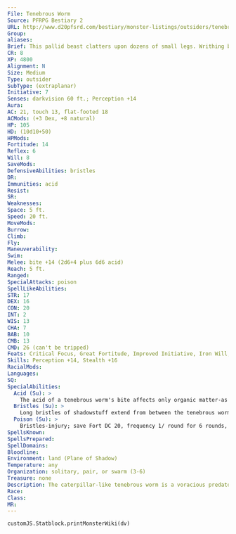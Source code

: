 ```yaml
---
File: Tenebrous Worm
Source: PFRPG Bestiary 2
URL: http://www.d20pfsrd.com/bestiary/monster-listings/outsiders/tenebrous-worm
Group: 
aliases: 
Brief: This pallid beast clatters upon dozens of small legs. Writhing bristles twitch on its back, and its shadow seems strangely mobile.
CR: 8
XP: 4800
Alignment: N
Size: Medium
Type: outsider
SubType: (extraplanar)
Initiative: 7
Senses: darkvision 60 ft.; Perception +14
Aura: 
AC: 21, touch 13, flat-footed 18
ACMods: (+3 Dex, +8 natural)
HP: 105
HD: (10d10+50)
HPMods: 
Fortitude: 14
Reflex: 6
Will: 8
SaveMods: 
DefensiveAbilities: bristles
DR: 
Immunities: acid
Resist: 
SR: 
Weaknesses: 
Space: 5 ft.
Speed: 20 ft.
MoveMods: 
Burrow: 
Climb: 
Fly: 
Maneuverability: 
Swim: 
Melee: bite +14 (2d6+4 plus 6d6 acid)
Reach: 5 ft.
Ranged: 
SpecialAttacks: poison
SpellLikeAbilities: 
STR: 17
DEX: 16
CON: 20
INT: 2
WIS: 13
CHA: 7
BAB: 10
CMB: 13
CMD: 26 (can't be tripped)
Feats: Critical Focus, Great Fortitude, Improved Initiative, Iron Will, Weapon Focus (bite)
Skills: Perception +14, Stealth +16
RacialMods: 
Languages: 
SQ: 
SpecialAbilities:
  Acid (Su): >
    The acid of a tenebrous worm's bite affects only organic matter-as it dissolves creatures, it converts their flesh to shadow that swiftly fades away, leaving raw, jagged wounds behind. In dim light, acid damage dealt by a tenebrous worm's bite increases to 8d6 points of damage, while in darkness or bright light, the acid damage is reduced to 4d6.
  Bristles (Su): >
    Long bristles of shadowstuff extend from between the tenebrous worm's armor plates. These bristles react swiftly to attacks, stabbing at any creature that attempts to harm the worm. Each time a creature attacks a tenebrous worm, it must make a DC 18 Reflex save to avoid being punctured by several bristles. Each time a creature is punctured by these bristles, it takes 1d4 points of piercing damage and is exposed to the tenebrous worm's poison. A creature that grapples a tenebrous worm is automatically hurt by these bristles. The save DC to avoid the bristles is Dexterity-based.
  Poison (Su): >
    Bristles-injury; save Fort DC 20, frequency 1/ round for 6 rounds, effect paralysis for 1d4 rounds plus 1d2 Con (the duration of the paralysis is cumulative with each failed save), cure 2 consecutive saves. The save DC is Constitution-based.
SpellsKnown: 
SpellsPrepared: 
SpellDomains: 
Bloodline: 
Environment: land (Plane of Shadow)
Temperature: any
Organization: solitary, pair, or swarm (3-6)
Treasure: none
Description: The caterpillar-like tenebrous worm is a voracious predator that hungers for mortal flesh. The tenebrous worm is the larval stage of the gloomwing (see page 133)-but in a strange reversal, these younger creatures are more dangerous than the adults they grow into. A native of the Plane of Shadow, a tenebrous worm hatches from the body of an unfortunate creature that has been implanted with an egg by a gloomwing. The tenebrous worm is fully grown upon hatching, and immediately begins to scour its environs for flesh to consume.  Although the tenebrous worm tends to be relatively palecolored, its internal organs seethe and roil with shadowy energies and dark fluids. As the creature feeds, these shadowy innards begin to grow out of its body, forming strange bristle-like filaments of semisolid shadowstuff not only capable of piercing the flesh of those who would attack the worm, but also possessing a deadly paralytic poison. Additional shadowy fluids constantly seep from the worm's mandibles-when it bites prey, these fluids melt flesh into shadows that the creature can then consume. When a tenebrous worm feeds on enough of this shadowy flesh, the creature seeks out a secluded, shady area (typically just within a cave entrance or in a ruined building) and spins a shadowy cocoon around itself. A tenebrous worm's cocoon exudes the effects of a darkness spell (CL 8th), muting the surrounding light. After a period of several days, the cocoon tears open and a fully grown gloomwing emerges, ready to seek a host for its eggs.
Race: 
Class: 
MR: 
---
```

```dataviewjs
customJS.Statblock.printMonsterWiki(dv)
```
